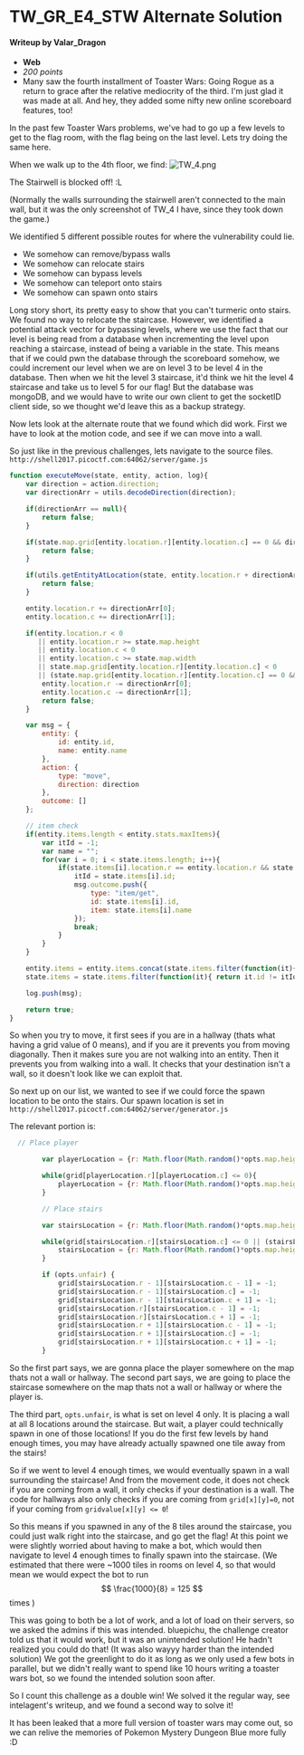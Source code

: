# TW\_GR\_E4\_STW Alternate Solution
#### Writeup by Valar_Dragon

* **Web**
* *200 points*
* Many saw the fourth installment of Toaster Wars: Going Rogue as a return to grace after the relative mediocrity of the third. I'm just glad it was made at all. And hey, they added some nifty new online scoreboard features, too!

In the past few Toaster Wars problems, we've had to go up a few levels to get to the flag room, with the flag being on the last level. Lets try doing the same here.

When we walk up to the 4th floor, we find:
![TW_4.png](https://github.com/hgarrereyn/Th3g3ntl3man-CTF-Writeups/blob/master/2017/picoCTF_2017/problems/web/tw_gr_e4_stw-alt/TW_4.png?raw=true)

The Stairwell is blocked off! :L

(Normally the walls surrounding the stairwell aren't connected to the main wall, but it was the only screenshot of TW_4 I have, since they took down the game.)

We identified 5 different possible routes for where the vulnerability could lie.


* We somehow can remove/bypass walls
* We somehow can relocate stairs
* We somehow can bypass levels
* We somehow can teleport onto stairs
* We somehow can spawn onto stairs

Long story short, its pretty easy to show that you can't turmeric onto stairs.
We found no way to relocate the staircase.
However, we identified a potential attack vector for bypassing levels, where we use the fact that our level is being read from a database when incrementing the level upon reaching a staircase, instead of being a variable in the state.
This means that if we could pwn the database through the scoreboard somehow, we could increment our level when we are on level 3 to be level 4 in the database.
Then when we hit the level 3 staircase, it'd think we hit the level 4 staircase and take us to level 5 for our flag!
But the database was mongoDB, and we would have to write our own client to get the socketID client side, so we thought we'd leave this as a backup strategy.

Now lets look at the alternate route that we found which did work. First we have to look at the motion code, and see if we can move into a wall.

So just like in the previous challenges, lets navigate to the source files. `http://shell2017.picoctf.com:64062/server/game.js`


```js
function executeMove(state, entity, action, log){
	var direction = action.direction;
	var directionArr = utils.decodeDirection(direction);

	if(directionArr == null){
		return false;
	}

	if(state.map.grid[entity.location.r][entity.location.c] == 0 && direction % 2 == 1){
		return false;
	}

	if(utils.getEntityAtLocation(state, entity.location.r + directionArr[0], entity.location.c + directionArr[1]) != null){
		return false;
	}

	entity.location.r += directionArr[0];
	entity.location.c += directionArr[1];

	if(entity.location.r < 0
	   || entity.location.r >= state.map.height
	   || entity.location.c < 0
	   || entity.location.c >= state.map.width
	   || state.map.grid[entity.location.r][entity.location.c] < 0
	   || (state.map.grid[entity.location.r][entity.location.c] == 0 && direction % 2 == 1)){
	   	entity.location.r -= directionArr[0];
		entity.location.c -= directionArr[1];
		return false;
	}

	var msg = {
		entity: {
			id: entity.id,
			name: entity.name
		},
		action: {
			type: "move",
			direction: direction
		},
		outcome: []
	};

	// item check
	if(entity.items.length < entity.stats.maxItems){
		var itId = -1;
		var name = "";
		for(var i = 0; i < state.items.length; i++){
			if(state.items[i].location.r == entity.location.r && state.items[i].location.c == entity.location.c){
				itId = state.items[i].id;
				msg.outcome.push({
					type: "item/get",
					id: state.items[i].id,
					item: state.items[i].name
				});
				break;
			}
		}
	}

	entity.items = entity.items.concat(state.items.filter(function(it){ return it.id == itId; }));
	state.items = state.items.filter(function(it){ return it.id != itId; });

	log.push(msg);

	return true;
}

```
So when you try to move, it first sees if you are in a hallway (thats what having a grid value of 0 means),
and if you are it prevents you from moving diagonally.
Then it makes sure you are not walking into an entity.
Then it prevents you from walking into a wall.
It checks that your destination isn't a wall, so it doesn't look like we can exploit that.

So next up on our list, we wanted to see if we could force the spawn location to be onto the stairs.
Our spawn location is set in `http://shell2017.picoctf.com:64062/server/generator.js`

The relevant portion is:

```js
  // Place player

		var playerLocation = {r: Math.floor(Math.random()*opts.map.height), c: Math.floor(Math.random()*opts.map.width)};

		while(grid[playerLocation.r][playerLocation.c] <= 0){
			playerLocation = {r: Math.floor(Math.random()*opts.map.height), c: Math.floor(Math.random()*opts.map.width)};
		}

		// Place stairs

		var stairsLocation = {r: Math.floor(Math.random()*opts.map.height), c: Math.floor(Math.random()*opts.map.width)};

		while(grid[stairsLocation.r][stairsLocation.c] <= 0 || (stairsLocation.r == playerLocation.r && stairsLocation.c == playerLocation.c)){
			stairsLocation = {r: Math.floor(Math.random()*opts.map.height), c: Math.floor(Math.random()*opts.map.width)};
		}

		if (opts.unfair) {
			grid[stairsLocation.r - 1][stairsLocation.c - 1] = -1;
			grid[stairsLocation.r - 1][stairsLocation.c] = -1;
			grid[stairsLocation.r - 1][stairsLocation.c + 1] = -1;
			grid[stairsLocation.r][stairsLocation.c - 1] = -1;
			grid[stairsLocation.r][stairsLocation.c + 1] = -1;
			grid[stairsLocation.r + 1][stairsLocation.c - 1] = -1;
			grid[stairsLocation.r + 1][stairsLocation.c] = -1;
			grid[stairsLocation.r + 1][stairsLocation.c + 1] = -1;
		}

```
So the first part says, we are gonna place the player somewhere on the map thats not a wall or hallway.
The second part says, we are going to place the staircase somewhere on the map thats not a wall or hallway or where the player is.

The third part, `opts.unfair`, is what is set on level 4 only.
It is placing a wall at all 8 locations around the staircase.
But wait, a player could technically spawn in one of those locations!
If you do the first few levels by hand enough times, you may have already actually spawned one tile away from the stairs!

So if we went to level 4 enough times, we would eventually spawn in a wall surrounding the staircase! And from the movement code, it does not check if you are coming from a wall, it only checks if your destination is a wall. The code for hallways also only checks if you are coming from `grid[x][y]=0`, not if your coming from `gridvalue[x][y] <= 0`!

So this means if you spawned in any of the 8 tiles around the staircase, you could just walk right into the staircase, and go get the flag! At this point we were slightly worried about having to make a bot, which would then navigate to level 4 enough times to finally spawn into the staircase. (We estimated that there were ~1000 tiles in rooms on level 4, so that would mean we would expect the bot to run $$ \frac{1000}{8} = 125 $$ times )

This was going to both be a lot of work, and a lot of load on their servers, so we asked the admins if this was intended.
bluepichu, the challenge creator told us that it would work, but it was an unintended solution!
He hadn't realized you could do that! (It was also wayyy harder than the intended solution)
We got the greenlight to do it as long as we only used a few bots in parallel, but we didn't really want to spend like 10 hours writing a toaster wars bot, so we found the intended solution soon after.

So I count this challenge as a double win! We solved it the regular way, see intelagent's writeup, and we found a second way to solve it!

It has been leaked that a more full version of toaster wars may come out, so we can relive the memories of Pokemon Mystery Dungeon Blue more fully :D
